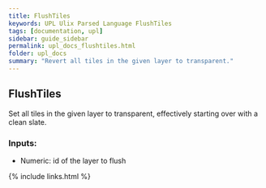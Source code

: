 ```yaml
---
title: FlushTiles
keywords: UPL Ulix Parsed Language FlushTiles
tags: [documentation, upl]
sidebar: guide_sidebar
permalink: upl_docs_flushtiles.html
folder: upl_docs
summary: "Revert all tiles in the given layer to transparent."
---
```


## FlushTiles

Set all tiles in the given layer to transparent, effectively starting over with a clean slate.

### Inputs:
- Numeric: id of the layer to flush

{% include links.html %}